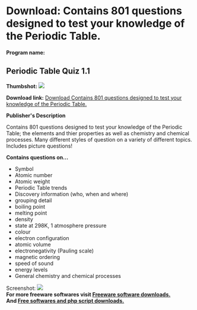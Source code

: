 # Download: Contains 801 questions designed to test your knowledge of the Periodic Table.

**Program name:**

## Periodic Table Quiz 1.1

  
**Thumbshot:** ![](http://www.freewarefiles.com/screenshot/periodtblquiz_md.jpg)   
  
**Download link:** [Download Contains 801 questions designed to test your knowledge of the Periodic Table.](http://freesoftwares.boysofts.com/Periodic-Table-Quiz_program_44344.html)  
  


**Publisher's Description**  
  


Contains 801 questions designed to test your knowledge of the Periodic Table; the elements and thier properties as well as chemistry and chemical processes. Many different styles of question on a variety of different topics. Includes picture questions! 

**Contains questions on...**

  * Symbol 
  * Atomic number 
  * Atomic weight 
  * Periodic Table trends 
  * Discovery information (who, when and where) 
  * grouping detail 
  * boiling point 
  * melting point 
  * density 
  * state at 298K, 1 atmosphere pressure 
  * colour 
  * electron configuration 
  * atomic volume 
  * electronegativity (Pauling scale) 
  * magnetic ordering 
  * speed of sound 
  * energy levels 
  * General chemistry and chemical processes 

  
  
Screenshot: ![](http://www.freewarefiles.com/screenshot/periodtblquiz.jpg)   
**For more freeware softwares visit [Freeware software downloads.](http://freesoftwares.boysofts.com/)**   
**And [Free softwares and php script downloads.](http://www.boysofts.com/)**

